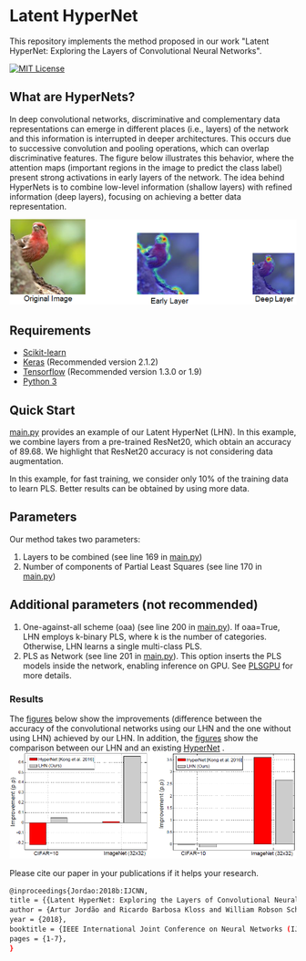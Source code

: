 # Latent HyperNet
This repository implements the method proposed in our work "Latent HyperNet: Exploring the Layers of Convolutional Neural Networks".

[![MIT License](https://img.shields.io/badge/license-MIT-blue.svg)](LICENSE)

## What are HyperNets?
In deep convolutional networks, discriminative and complementary data representations can emerge in different places (i.e., layers) of the network and this information is interrupted in deeper architectures.
This occurs due to successive convolution and pooling operations, which can overlap discriminative features.
The figure below illustrates this behavior, where the attention maps (important regions in the image to predict the class label) 
present strong activations in early layers of the network. The idea behind HyperNets is to combine low-level information (shallow layers) with refined information (deep layers), focusing on achieving a better data representation.

![Figure1](/Figures/a.png)

## Requirements
- [Scikit-learn](http://scikit-learn.org/stable/)
- [Keras](https://github.com/fchollet/keras) (Recommended version 2.1.2)
- [Tensorflow](https://www.tensorflow.org/) (Recommended version 1.3.0 or 1.9)
- [Python 3](https://www.python.org/)

## Quick Start
[main.py](main.py) provides an example of our Latent HyperNet (LHN). In this example, we combine layers from a pre-trained ResNet20, which obtain an accuracy of 89.68. We highlight that ResNet20 accuracy is not considering data augmentation.

In this example, for fast training, we consider only 10% of the training data to learn PLS. Better results can be obtained by using more data.

## Parameters
Our method takes two parameters:
1. Layers to be combined (see line 169 in [main.py](main.py))
2. Number of components of Partial Least Squares (see line 170 in [main.py](main.py))
## Additional parameters (not recommended)
1. One-against-all scheme (oaa) (see line 200 in [main.py](main.py)). If oaa=True, LHN employs k-binary PLS, where k is the number of categories. Otherwise, LHN  learns a single multi-class PLS.
2. PLS as Network (see line 201 in [main.py](main.py)). This option inserts the PLS models inside the network, enabling inference on GPU. See [PLSGPU](https://github.com/arturjordao/PLSGPU) for more details.

### Results
The [figures](/Figures/b.png) below show the improvements (difference between the accuracy of the convolutional networks using
our LHN and the one without using LHN) achieved by our LHN. In addition, the [figures](/Figures/b.png) show the comparison between our LHN and an existing [HyperNet](https://zpascal.net/cvpr2016/Kong_HyperNet_Towards_Accurate_CVPR_2016_paper.pdf)
.
![Figure2](/Figures/b.png)

Please cite our paper in your publications if it helps your research.
```bash
@inproceedings{Jordao:2018b:IJCNN,
title = {{Latent HyperNet: Exploring the Layers of Convolutional Neural Networks}},
author = {Artur Jordão and Ricardo Barbosa Kloss and William Robson Schwartz},
year = {2018},
booktitle = {IEEE International Joint Conference on Neural Networks (IJCNN)},
pages = {1-7},
}
```
